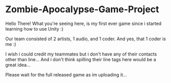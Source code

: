 # Zombie-Apocalypse-Game-Project

Hello There!
What you're seeing here, is my first ever game since i started learning how to use Unity :)

Our team consisted of 2 artists, 1 audio, and 1 coder. And yes, that 1 coder is me :)

I wish i could credit my teammates but i don't have any of their contacts other than line...
And i don't think spilling their line tags here would be a great idea...

Please wait for the full released game as im uploading it...
